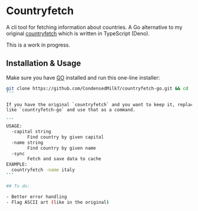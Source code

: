 # Countryfetch

A cli tool for fetching information about countries. A Go alternative to my original
[countryfetch](https://github.com/CondensedMilk7/countryfetch) which is written in TypeScript (Deno).

This is a work in progress.

## Installation & Usage

Make sure you have [GO](https://go.dev/) installed and run this one-line installer:

````bash
git clone https://github.com/CondensedMilk7/countryfetch-go.git && cd ./countryfetch-go && go build && cp ./countryfetch-go ~/.local/bin/countryfetch
```

If you have the original `countryfetch` and you want to keep it, replace the last argument with something else,
like `countryfetch-go` and use that as a command.

```
USAGE:
  -capital string
    	Find country by given capital
  -name string
    	Find country by given name
  -sync
    	Fetch and save data to cache
EXAMPLE:
  countryfetch -name italy
```

## To do:

- Better error handling
- Flag ASCII art (like in the original)
